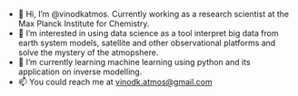 - 👋 Hi, I’m @vinodkatmos. Currently working as a research scientist at the Max Planck Institute for Chemistry.
- 👀 I’m interested in using data science as a tool interpret big data from earth system models, satellite and other observational platforms and solve the mystery of the atmopshere.
- 🌱 I’m currently learning machine learning using python and its application on inverse modelling.
- 📫 You could reach me at vinodk.atmos@gmail.com

<!---
vinodkatmos/vinodkatmos is a ✨ special ✨ repository because its `README.md` (this file) appears on your GitHub profile.
You can click the Preview link to take a look at your changes.
--->
